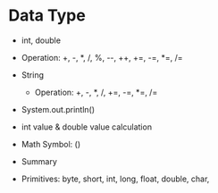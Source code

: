 # Data Type
- int, double
 - Operation: +, -, *, /, %, --, ++, +=, -=, *=, /=
- String
  - Operation: +, -, *, /, +=, -=, *=, /=
- System.out.println()
- int value & double value calculation
- Math Symbol: ()

- Summary
 - Primitives: byte, short, int, long, float, double, char, 
